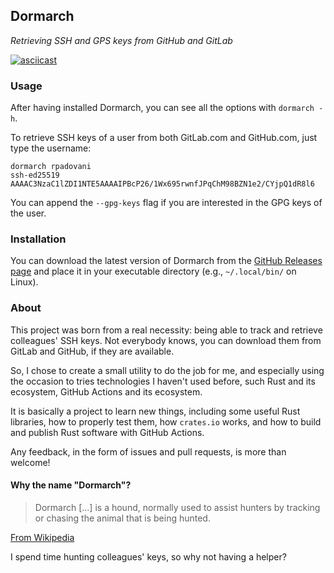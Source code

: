 ## Dormarch

*Retrieving SSH and GPS keys from GitHub and GitLab*

[![asciicast](https://asciinema.org/a/yfVzCpwEeVEuXwZJRaHSOYsBF.svg)](https://asciinema.org/a/yfVzCpwEeVEuXwZJRaHSOYsBF)

### Usage

After having installed Dormarch, you can see all the options with `dormarch -h`.

To retrieve SSH keys of a user from both GitLab.com and GitHub.com, just type the username:

```shell
dormarch rpadovani
ssh-ed25519 AAAAC3NzaC1lZDI1NTE5AAAAIPBcP26/1Wx695rwnfJPqChM98BZN1e2/CYjpQ1dR8l6
```

You can append the `--gpg-keys` flag if you are interested in the GPG keys of the user.

### Installation

You can download the latest version of Dormarch from the [GitHub Releases page](https://github.com/rpadovani/dormarch/releases) and place it in your executable directory (e.g., `~/.local/bin/` on Linux).

### About

This project was born from a real necessity: being able to track and retrieve colleagues' SSH keys. Not everybody knows, you can download them from GitLab and GitHub, if they are available.

So, I chose to create a small utility to do the job for me, and especially using the occasion to tries technologies I haven't used before, such Rust and its ecosystem, GitHub Actions and its ecosystem.

It is basically a project to learn new things, including some useful Rust libraries, how to properly test them, how `crates.io` works, and how to build and publish Rust software with GitHub Actions.

Any feedback, in the form of issues and pull requests, is more than welcome!

#### Why the name "Dormarch"?

> Dormarch [...] is a hound, normally used to assist hunters by tracking or chasing the animal that is being hunted.

[From Wikipedia](https://en.wikipedia.org/w/index.php?title=Dormarch&oldid=894865866)

I spend time hunting colleagues' keys, so why not having a helper?
